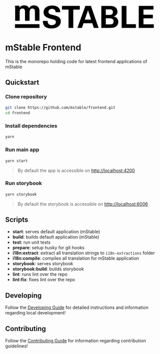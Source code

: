 <p style="text-align: center;"><img src="https://raw.githubusercontent.com/mstable/mStable-apps/master/libs/icons/src/lib/mstable.svg" width="450"></p>

# mStable Frontend

This is the monorepo holding code for latest frontend applications of mStable

## Quickstart

### Clone repository

```bash
git clone https://github.com/mstable/frontend.git
cd frontend
```

### Install dependencies

```bash
yarn
```

### Run main app

```bash
yarn start
```

> By default the app is accessible on [http://localhost:4200](http://localhost:4200)

### Run storybook

```bash
yarn storybook
```

> By default the storybook is accessible on [http://localhost:6006](http://localhost:6006)

## Scripts

- **start**: serves default application (mStable)
- **build**: builds default application (mStable)
- **test**: run unit tests
- **prepare**: setup husky for git hooks
- **i18n:extract**: extract all translation strings to `i18n-extractions` folder
- **i18n:compile**: compiles all translation for mStable application
- **storybook**: serves storybook
- **storybook:build**: builds storybook
- **lint**: runs lint over the repo
- **lint:fix**: fixes lint over the repo

## Developing

Follow the [Developing Guide](./DEVELOPING.md) for detailed instructions and information regarding local development!

## Contributing

Follow the [Contributing Guide](./CONTRIBUTING.md) for information regarding contribution guidelines!
